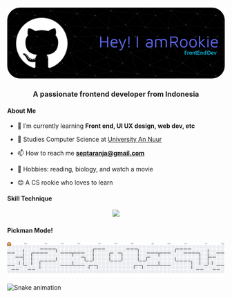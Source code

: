 ![Header](img/github-header-image.png)

<h3 align="center">A passionate frontend developer from Indonesia</h3>

<h4>About Me</h4>

- 🌱 I’m currently learning **Front end, UI UX design, web dev, etc**

- 🏫 Studies Computer Science at <a href="https://unan.ac.id/">University An Nuur</a>

- 📫 How to reach me **septaranja@gmail.com**
  
- 🧾 Hobbies: reading, biology, and watch a movie
  
- 😊 A CS rookie who loves to learn




<p align="left">
</p>

<h4 align="left">Skill Technique</h4>
<p align="center">
  <a href="https://skillicons.dev">
    <img src="https://skillicons.dev/icons?i=html,css,javascript,figma,framer,python,notion,vscode,git,github=" />
  </a>
</p>



<h4>Pickman Mode!</h4>

<picture>
  <source media="(prefers-color-scheme: dark)" srcset="https://raw.githubusercontent.com/anjarnegara/anjarnegara/output/pacman-contribution-graph-dark.svg">
  <source media="(prefers-color-scheme: light)" srcset="https://raw.githubusercontent.com/anjarnegara/anjarnegara/output/pacman-contribution-graph.svg">
  <img alt="pacman contribution graph" src="https://raw.githubusercontent.com/anjarnegara/anjarnegara/output/pacman-contribution-graph.svg">
</picture>

![Snake animation](https://github.com/anjarnegara/anjarnegara/blob/output/github-contribution-grid-snake.svg)

###
